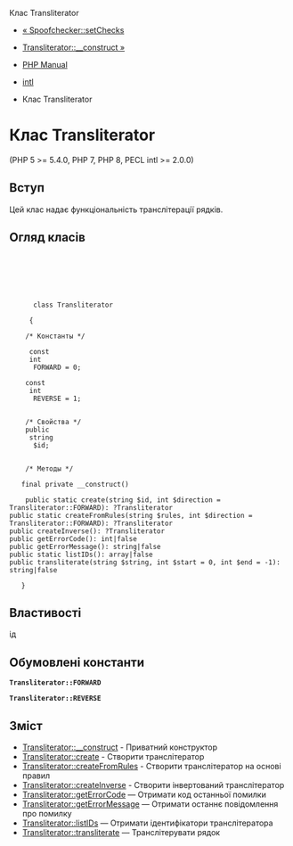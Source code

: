 Клас Transliterator

-   [« Spoofchecker::setChecks](spoofchecker.setchecks.html)
    
-   [Transliterator::\_\_construct »](transliterator.construct.html)
    
-   [PHP Manual](index.html)
    
-   [intl](book.intl.html)
    
-   Клас Transliterator
    

# Клас Transliterator

(PHP 5 >= 5.4.0, PHP 7, PHP 8, PECL intl >= 2.0.0)

## Вступ

Цей клас надає функціональність транслітерації рядків.

## Огляд класів

```classsynopsis

     
    

    
     
      class Transliterator
     
     {

    /* Константы */
    
     const
     int
      FORWARD = 0;

    const
     int
      REVERSE = 1;


    /* Свойства */
    public
     string
      $id;


    /* Методы */
    
   final private __construct()

    public static create(string $id, int $direction = Transliterator::FORWARD): ?Transliterator
public static createFromRules(string $rules, int $direction = Transliterator::FORWARD): ?Transliterator
public createInverse(): ?Transliterator
public getErrorCode(): int|false
public getErrorMessage(): string|false
public static listIDs(): array|false
public transliterate(string $string, int $start = 0, int $end = -1): string|false

   }
```

## Властивості

ід

## Обумовлені константи

**`Transliterator::FORWARD`**

**`Transliterator::REVERSE`**

## Зміст

-   [Transliterator::\_\_construct](transliterator.construct.html) - Приватний конструктор
-   [Transliterator::create](transliterator.create.html) - Створити транслітератор
-   [Transliterator::createFromRules](transliterator.createfromrules.html) - Створити транслітератор на основі правил
-   [Transliterator::createInverse](transliterator.createinverse.html) - Створити інвертований транслітератор
-   [Transliterator::getErrorCode](transliterator.geterrorcode.html) — Отримати код останньої помилки
-   [Transliterator::getErrorMessage](transliterator.geterrormessage.html) — Отримати останнє повідомлення про помилку
-   [Transliterator::listIDs](transliterator.listids.html) — Отримати ідентифікатори транслітератора
-   [Transliterator::transliterate](transliterator.transliterate.html) — Транслітерувати рядок